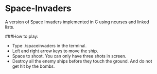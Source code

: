 # Space-Invaders

A version of Space Invaders implemented in C using ncurses and linked lists.

###How to play:
- Type ./spaceinvaders in the terminal.
- Left and right arrow keys to move the ship.
- Space to shoot. You can only have three shots in screen.
- Destroy all the enemy ships before they touch the ground. And do not get hit by the bombs.
